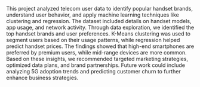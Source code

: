 This project analyzed telecom user data to identify popular handset brands, understand user behavior, and apply machine learning techniques like clustering and regression. The dataset included details on handset models, app usage, and network activity. Through data exploration, we identified the top handset brands and user preferences. K-Means clustering was used to segment users based on their usage patterns, while regression helped predict handset prices. The findings showed that high-end smartphones are preferred by premium users, while mid-range devices are more common. Based on these insights, we recommended targeted marketing strategies, optimized data plans, and brand partnerships. Future work could include analyzing 5G adoption trends and predicting customer churn to further enhance business strategies.
